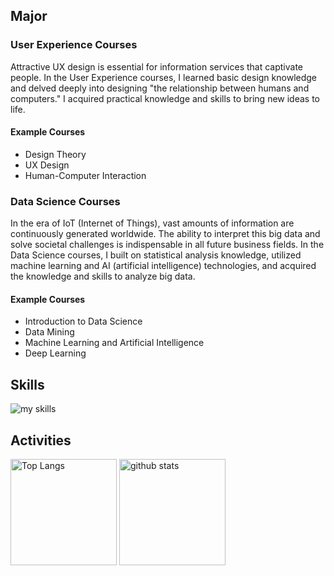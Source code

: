 ## Major

### User Experience Courses
Attractive UX design is essential for information services that captivate people. In the User Experience courses, I learned basic design knowledge and delved deeply into designing "the relationship between humans and computers." I acquired practical knowledge and skills to bring new ideas to life.

#### Example Courses
- Design Theory
- UX Design
- Human-Computer Interaction

### Data Science Courses
In the era of IoT (Internet of Things), vast amounts of information are continuously generated worldwide. The ability to interpret this big data and solve societal challenges is indispensable in all future business fields. In the Data Science courses, I built on statistical analysis knowledge, utilized machine learning and AI (artificial intelligence) technologies, and acquired the knowledge and skills to analyze big data.

#### Example Courses
- Introduction to Data Science
- Data Mining
- Machine Learning and Artificial Intelligence
- Deep Learning

<!-- 3. 好きな技術スタックに変更 -->
<!-- ライトモート：theme=light, ダークモート：theme=dark -->
<!-- アイコンの選択肢一覧：https://arc.net/l/quote/zizyykfh -->
## Skills
<img alt="my skills" src="https://skillicons.dev/icons?theme=dark&perline=7&i=anaconda,androidstudio,bash,bootstrap,c,css,django,docker,git,github,html,java,js,latex,linux,md,mongodb,postgres,powershell,py,r,sqlite,sklearn,tensorflow,ubuntu," />
<br>


<!-- 4. GitHub ユーザー名を変更, 2箇所 -->
<!-- ライトモート：theme=light, ダークモート：theme=vue-dark  -->
## Activities
<div align="left"> 
  <img alt="Top Langs" height="170px" src="https://github-readme-stats.vercel.app/api?username=s1f10220252&theme=vue-dark&layout=compact" />
  <img alt="github stats" height="170px" src="https://github-readme-stats.vercel.app/api/top-langs/?username=s1f10220252&theme=vue-dark&layout=compact" />
</div>


<!--
This repository is a ✨ _special_ ✨ repository because its `README.md` (this file) appears on your GitHub profile.

Here are some ideas to get you started:

- 🔭 I’m currently working on ...
- 🌱 I’m currently learning ...
- 👯 I’m looking to collaborate on ...
- 🤔 I’m looking for help with ...
- 💬 Ask me about ...
- 📫 How to reach me: ...
- 😄 Pronouns: ...
- ⚡ Fun fact: ...
-->
